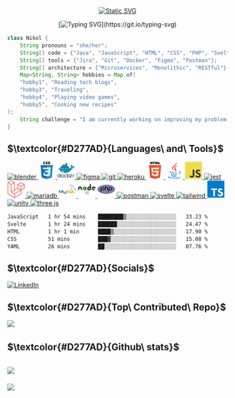 
<div align="center">

  <!-- Static First Line as an SVG -->
  [![Static SVG](https://readme-typing-svg.demolab.com?font=Lobster&size=40&duration=1&pause=100000&color=52AA56CD&background=C4FF3E00&multiline=true&width=435&lines=Nicole+Alexandrova)](https://git.io/typing-svg)

  <!-- Animated Second Line -->
  [![Typing SVG](https://readme-typing-svg.demolab.com?font=Lobster&size=30&duration=4600&pause=1000&color=D277AD9D&background=C4FF3E00&multiline=true&width=435&lines=___Software+engineer___)](https://git.io/typing-svg)

</div>

```java
class Nikol {
    String pronouns = "she/her";
    String[] code = {"Java", "JavaScript", "HTML", "CSS", "PHP", "Svelte"};
    String[] tools = {"Jira", "Git", "Docker", "Figma", "Postman"};
    String[] architecture = {"Microservices", "Monolithic", "RESTful"};
    Map<String, String> hobbies = Map.of(
    "hobby1", "Reading tech blogs",
    "hobby3", "Traveling",
    "hobby4", "Playing video games",
    "hobby5", "Cooking new recipes"
);
    String challenge = "I am currently working on improving my problem-solving skills on LeetCode!";
}
```



## $\textcolor{#D277AD}{Languages\ and\ Tools}$
<p align="left"> <a href="https://www.blender.org/" target="_blank" rel="noreferrer"> <img src="https://download.blender.org/branding/community/blender_community_badge_white.svg" alt="blender" width="40" height="40"/> </a> <a href="https://www.w3schools.com/css/" target="_blank" rel="noreferrer"> <img src="https://raw.githubusercontent.com/devicons/devicon/master/icons/css3/css3-original-wordmark.svg" alt="css3" width="40" height="40"/> </a> <a href="https://www.docker.com/" target="_blank" rel="noreferrer"> <img src="https://raw.githubusercontent.com/devicons/devicon/master/icons/docker/docker-original-wordmark.svg" alt="docker" width="40" height="40"/> </a> <a href="https://www.figma.com/" target="_blank" rel="noreferrer"> <img src="https://www.vectorlogo.zone/logos/figma/figma-icon.svg" alt="figma" width="40" height="40"/> </a> <a href="https://git-scm.com/" target="_blank" rel="noreferrer"> <img src="https://www.vectorlogo.zone/logos/git-scm/git-scm-icon.svg" alt="git" width="40" height="40"/> </a> <a href="https://heroku.com" target="_blank" rel="noreferrer"> <img src="https://www.vectorlogo.zone/logos/heroku/heroku-icon.svg" alt="heroku" width="40" height="40"/> </a> <a href="https://www.w3.org/html/" target="_blank" rel="noreferrer"> <img src="https://raw.githubusercontent.com/devicons/devicon/master/icons/html5/html5-original-wordmark.svg" alt="html5" width="40" height="40"/> </a> <a href="https://www.java.com" target="_blank" rel="noreferrer"> <img src="https://raw.githubusercontent.com/devicons/devicon/master/icons/java/java-original.svg" alt="java" width="40" height="40"/> </a> <a href="https://developer.mozilla.org/en-US/docs/Web/JavaScript" target="_blank" rel="noreferrer"> <img src="https://raw.githubusercontent.com/devicons/devicon/master/icons/javascript/javascript-original.svg" alt="javascript" width="40" height="40"/> </a> <a href="https://jestjs.io" target="_blank" rel="noreferrer"> <img src="https://www.vectorlogo.zone/logos/jestjsio/jestjsio-icon.svg" alt="jest" width="40" height="40"/> </a> <a href="https://laravel.com/" target="_blank" rel="noreferrer">
  <img src="https://raw.githubusercontent.com/devicons/devicon/master/icons/laravel/laravel-original.svg" alt="laravel" width="40" height="40"/>
</a> <a href="https://mariadb.org/" target="_blank" rel="noreferrer"> <img src="https://www.vectorlogo.zone/logos/mariadb/mariadb-icon.svg" alt="mariadb" width="40" height="40"/> </a> <a href="https://www.mysql.com/" target="_blank" rel="noreferrer"> <img src="https://raw.githubusercontent.com/devicons/devicon/master/icons/mysql/mysql-original-wordmark.svg" alt="mysql" width="40" height="40"/> </a> <a href="https://nodejs.org" target="_blank" rel="noreferrer"> <img src="https://raw.githubusercontent.com/devicons/devicon/master/icons/nodejs/nodejs-original-wordmark.svg" alt="nodejs" width="40" height="40"/> </a> <a href="https://www.php.net" target="_blank" rel="noreferrer"> <img src="https://raw.githubusercontent.com/devicons/devicon/master/icons/php/php-original.svg" alt="php" width="40" height="40"/> </a> <a href="https://postman.com" target="_blank" rel="noreferrer"> <img src="https://www.vectorlogo.zone/logos/getpostman/getpostman-icon.svg" alt="postman" width="40" height="40"/> </a> <a href="https://svelte.dev" target="_blank" rel="noreferrer"> <img src="https://upload.wikimedia.org/wikipedia/commons/1/1b/Svelte_Logo.svg" alt="svelte" width="40" height="40"/> </a> <a href="https://tailwindcss.com/" target="_blank" rel="noreferrer"> <img src="https://www.vectorlogo.zone/logos/tailwindcss/tailwindcss-icon.svg" alt="tailwind" width="40" height="40"/> </a> <a href="https://www.typescriptlang.org/" target="_blank" rel="noreferrer"> <img src="https://raw.githubusercontent.com/devicons/devicon/master/icons/typescript/typescript-original.svg" alt="typescript" width="40" height="40"/> </a> <a href="https://unity.com/" target="_blank" rel="noreferrer"> <img src="https://www.vectorlogo.zone/logos/unity3d/unity3d-icon.svg" alt="unity" width="40" height="40"/> </a>  <a href="https://threejs.org/" target="_blank" rel="noreferrer"> 
    <img src="https://threejs.org/files/favicon.ico" alt="three.js" width="40" height="40" /> 
  </a></p>

<!--START_SECTION:waka-->

```txt
JavaScript   1 hr 54 mins    ████████▒░░░░░░░░░░░░░░░░   33.23 %
Svelte       1 hr 24 mins    ██████░░░░░░░░░░░░░░░░░░░   24.47 %
HTML         1 hr 1 min      ████▒░░░░░░░░░░░░░░░░░░░░   17.90 %
CSS          51 mins         ███▓░░░░░░░░░░░░░░░░░░░░░   15.08 %
YAML         26 mins         ██░░░░░░░░░░░░░░░░░░░░░░░   07.76 %
```

<!--END_SECTION:waka-->


## $\textcolor{#D277AD}{Socials}$
[![LinkedIn](https://img.shields.io/badge/LinkedIn-%230077B5.svg?logo=linkedin&logoColor=white)](https://linkedin.com/in/NicoleAlexandrova) 


## $\textcolor{#D277AD}{Top\ Contributed\ Repo}$
![](https://github-contributor-stats.vercel.app/api?username=NikolAlexandrova&limit=5&theme=shadow_green&combine_all_yearly_contributions=true)     


## $\textcolor{#D277AD}{Github\ stats}$
![](https://github-readme-stats.vercel.app/api/top-langs/?username=NikolAlexandrova&theme=shadow_green&hide_border=false&include_all_commits=false&count_private=false&layout=compact)
---
[![](https://visitcount.itsvg.in/api?id=NikolAlexandrova&icon=7&color=5)](https://visitcount.itsvg.in)

